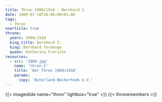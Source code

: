 ```yaml
---
title: Thron 1909/1910 - Bernhard I.
date: 1909-07-18T20:00:00+01:00
tags:
  - Thron
noarticle: true
throne:
  years: 1909/1910
  king_title: Bernhard I.
  king: Bernhard Terdenge
  queen: Katharina Frericks
resources:
  - src: '1909.jpg'
    name: 'thron-1'
    title: 'Der Thron 1909/1910'
    params:
      copy: 'Buterland-Beckerhook e.V.'
---
```

{{< imageslide name="thron" lightbox="true" >}}
{{< thronemembers >}}

